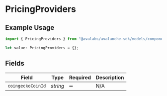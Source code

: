 # PricingProviders

## Example Usage

```typescript
import { PricingProviders } from "@avalabs/avalanche-sdk/models/components";

let value: PricingProviders = {};
```

## Fields

| Field              | Type               | Required           | Description        |
| ------------------ | ------------------ | ------------------ | ------------------ |
| `coingeckoCoinId`  | *string*           | :heavy_minus_sign: | N/A                |